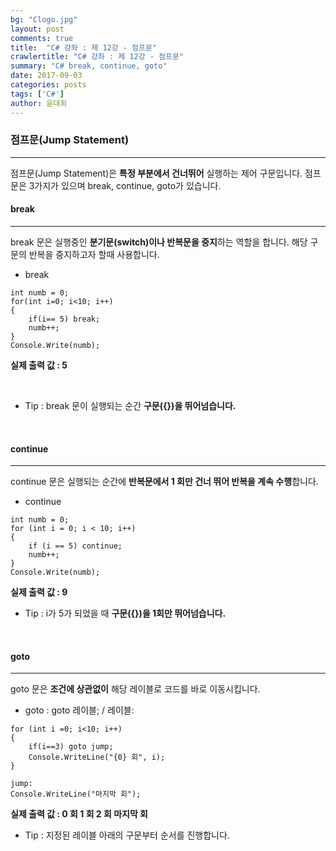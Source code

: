 ```yaml
---
bg: "Clogo.jpg"
layout: post
comments: true
title:  "C# 강좌 : 제 12강 - 점프문"
crawlertitle: "C# 강좌 : 제 12강 - 점프문"
summary: "C# break, continue, goto"
date: 2017-09-03
categories: posts
tags: ['C#']
author: 윤대희
---
```


### 점프문(Jump Statement) ###
----------
점프문(Jump Statement)은 **특정 부분에서 건너뛰어** 실행하는 제어 구문입니다. 점프문은 3가지가 있으며 break, continue, goto가 있습니다.

#### break ####
----------
break 문은 실행중인 **분기문(switch)이나 반복문을 중지**하는 역할을 합니다. 해당 구문의 반복을 중지하고자 할때 사용합니다.
<br>

* break

```c#:
int numb = 0;
for(int i=0; i<10; i++)
{
    if(i== 5) break;
    numb++;
}
Console.Write(numb);
```

**실제 출력 값 : 5**

<br>

* Tip : break 문이 실행되는 순간 **구문({})을 뛰어넘습니다.**
<br>

#### continue ####
----------

continue 문은 실행되는 순간에 **반복문에서 1 회만 건너 뛰어 반복을 계속 수행**합니다. 

* continue

```c#:
int numb = 0;
for (int i = 0; i < 10; i++)
{
    if (i == 5) continue;
    numb++;
}
Console.Write(numb);
```

**실제 출력 값 : 9**<br>

* Tip : i가 5가 되었을 때 **구문({})을 1회만 뛰어넘습니다.**

<br>

#### goto ####
----------

goto 문은 **조건에 상관없이** 해당 레이블로 코드를 바로 이동시킵니다.

* goto : goto 레이블; / 레이블: 

```c#:
for (int i =0; i<10; i++)
{
    if(i==3) goto jump;
    Console.WriteLine("{0} 회", i);
}

jump:
Console.WriteLine("마지막 회");
```

**실제 출력 값 : 0 회 1 회 2 회 마지막 회**<br>

* Tip : 지정된 레이블 아래의 구문부터 순서를 진행합니다.
